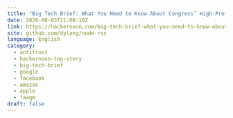 ```yaml
---
title: "Big Tech Brief: What You Need to Know About Congress’ High-Profile Tech CEO Hearings"
date: 2020-08-03T21:08:10Z
link: https://hackernoon.com/big-tech-brief-what-you-need-to-know-about-congress-high-profile-tech-ceo-hearings-p62y3etx?source=rss&utm_medium=RSS&utm_source=news.12bit.vn
site: github.com/dylang/node-rss
language: English
category:
  - antitrust
  - hackernoon-top-story
  - big-tech-brief
  - google
  - facebook
  - amazon
  - apple
  - faagm
draft: false
---
```


